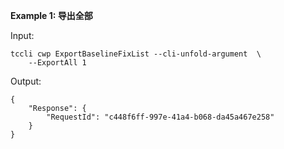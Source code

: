 **Example 1: 导出全部**



Input: 

```
tccli cwp ExportBaselineFixList --cli-unfold-argument  \
    --ExportAll 1
```

Output: 
```
{
    "Response": {
        "RequestId": "c448f6ff-997e-41a4-b068-da45a467e258"
    }
}
```

